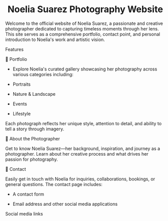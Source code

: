 <h1 align="center">
Noelia Suarez Photography Website
</h1>

Welcome to the official website of Noelia Suarez, a passionate and creative photographer dedicated to capturing timeless moments through her lens. This site serves as a comprehensive portfolio, contact point, and personal introduction to Noelia's work and artistic vision.

Features

🌟 Portfolio

- Explore Noelia's curated gallery showcasing her photography across various categories including:

- Portraits

- Nature & Landscape

- Events

- Lifestyle

Each photograph reflects her unique style, attention to detail, and ability to tell a story through imagery.



👤 About the Photographer

Get to know Noelia Suarez—her background, inspiration, and journey as a photographer. Learn about her creative process and what drives her passion for photography.



📱 Contact

Easily get in touch with Noelia for inquiries, collaborations, bookings, or general questions. The contact page includes:

- A contact form

- Email address and other social media applications

Social media links
